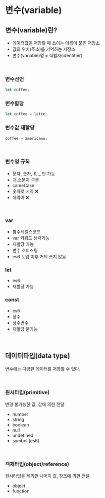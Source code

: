 # 변수(variable)

## 변수(variable)란?
* 데이터값을 저장할 때 쓰이는 이름이 붙은 저장소
* 값의 위치(주소)를 기억하는 저장소 
* 변수(variable)명 = 식별자(identifier) 

<br>

### 변수선언 
```js
let coffee;
```

### 변수할당
```js
let coffee = latte;
```

### 변수값 재할당
```js
coffee = americano;
```

<br>

### 변수명 규칙
* 문자, 숫자, $, _ 만 가능
* 대,소문자 구분
* cameCase 
* 숫자로 시작 ❌
* 예약어 ❌

<br>

### var 
* 함수레벨스코프
* var 키워드 생략가능
* 재할당 가능
* 변수 호이스팅
* es6 도입 이후 거의 쓰지 않음

### let
* es6
* 재할당 가능

### **const**
* es6
* 상수
* 상수변수
* 재할당 불가능

<br>

## 데이터타입(data type)

변수에는 다양한 데이터를 저장할 수 있다.

<br>

### 원시타입(primitive)
변경 불가능한 값, 값에 의한 전달 
* number
* string
* boolean
* null
* undefined
* symbol (es6)

<br>

### 객체타입(object/reference)
원시타입을 제외한 나머지 값, 참조에 의한 전달 
* object 
* function


